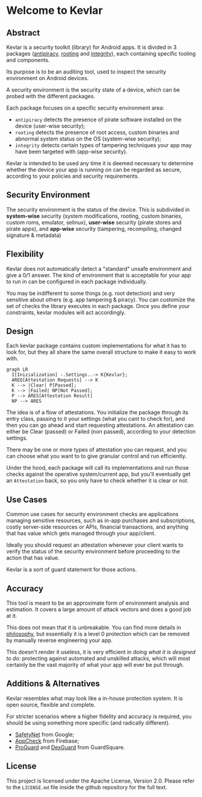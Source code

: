# Welcome to Kevlar

## Abstract
Kevlar is a security toolkit (library) for Android apps.
It is divided in 3 packages ([antipiracy], [rooting] and [integrity]), each containing specific tooling and components.

[antipiracy]: pages/modules/antipiracy/antipiracy.md
[rooting]:    pages/modules/rooting/rooting.md
[integrity]:  pages/modules/integrity/integrity.md

Its purpose is to be an auditing tool, used to inspect the security environment on Android devices.

A security environment is the security state of a device, which can be probed with the different packages. 

Each package focuses on a specific security environment area:

- `antipiracy` detects the presence of pirate software installed on the device (user-wise security);
- `rooting` detects the presence of root access, custom binaries and abnormal system status on the OS (system-wise security);
- `integrity` detects certain types of tampering techniques your app may have been targeted with (app-wise security).

Kevlar is intended to be used any time it is deemed necessary to determine whether the device your app is running on can be regarded as secure, according to your policies and security requirements.


## Security Environment
The security environment is the status of the device.
This is subdivided in **system-wise** security (system modifications, rooting, custom binaries, custom roms, emulator, selinux),
**user-wise** security (pirate stores and pirate apps),
and **app-wise** security (tampering, recompiling, changed signature & metadata)


## Flexibility
Kevlar does not automatically detect a "standard" unsafe environment and give a 0/1 answer.
The kind of environment that is acceptable for your app to run in can be configured in each package individually.

You may be indifferent to some things (e.g. root detection) and very sensitive about others (e.g. app tampering & piracy).
You can customize the set of checks the library executes in each package.
Once you define your constraints, kevlar modules will act accordingly.


## Design
Each kevlar package contains custom implementations for what it has to look for, but they all share the same overall structure to make it easy to work with.

``` mermaid
graph LR
  I[Inizialization] -.Settings..-> K{Kevlar};
  AREQ[Attestation Requests] --> K
  K --> |Clear| P[Passed];
  K --> |Failed| NP[Not Passed];
  P --> ARES[Attestation Result]
  NP --> ARES
```

The idea is of a flow of attestations. You initialize the package through its entry class, passing to it your settings (what you cant to check for), and then you can go ahead and start requesting attestations. An attestation can either be Clear (passed) or Failed (non passed), according to your detection settings.

There may be one or more types of attestation you can request, and you can choose what you want to to give granular control and run efficiently.

Under the hood, each package will call its implementations and run those checks against the operative system/current app, but you'll eventually get an `Attestation` back, so you only have to check whether it is clear or not.

## Use Cases
Common use cases for security environment checks are applications managing sensitive resources, such as in-app purchases and subscriptions, costly server-side resources or APIs, financial transactions, and anything that has value which gets managed through your app/client.

Ideally you should request an attestation whenever your client wants to verify the status of the security environment before proceeding to the action that has value.

Kevlar is a sort of guard statement for those actions.


## Accuracy
This tool is meant to be an approximate form of environment analysis and estimation.
It covers a large amount of attack vectors and does a good job at it.

This does not mean that it is unbreakable. You can find more details in [philosophy], but essentially
it is a level 0 protection which can be removed by manually reverse engineering your app.

[philosophy]: pages/overview/philosophy.md

This doesn't render it useless, it is very efficient in doing *what it is designed to do*: protecting against automated and unskilled attacks,
which will most certainly be the vast majority of what your app will ever be put through.


## Additions & Alternatives
Kevlar resembles what may look like a in-house protection system. It is open source, flexible and complete.

For stricter scenarios where a higher fidelity and accuracy is required, you should be using something more specific (and radically different).

- [SafetyNet](https://developer.android.com/training/safetynet) from Google;
- [AppCheck](https://firebase.google.com/products/app-check) from Firebase;
- [ProGuard](https://www.guardsquare.com/proguard) and [DexGuard](https://www.guardsquare.com/dexguard) from GuardSquare.

## License
This project is licensed under the Apache License, Version 2.0. Please refer to the `LICENSE.md` file inside the github repository for the full text.